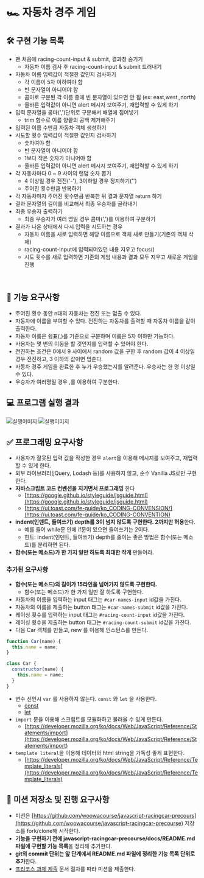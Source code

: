 # 🏎️ 자동차 경주 게임

## 🛠 구현 기능 목록
- 맨 처음에 racing-count-input & submit, 결과창 숨기기
  - 자동차 이름 검사 후 racing-count-input & submit 드러내기
- 자동차 이름 입력값이 적절한 값인지 검사하기
  - 각 이름이 5자 이하여야 함
  - 빈 문자열이 아니어야 함
  - 콤마로 구분된 각 이름 중에 빈 문자열이 있으면 안 됨
  (ex: east,west,,north)
  - 올바른 입력값이 아니면 alert 메시지 보여주기, 재입력할 수 있게 하기
- 입력 문자열을 콤마(',')단위로 구분해서 배열에 집어넣기
  - trim 함수로 이름 양끝의 공백 제거해주기
- 입력된 이름 수만큼 자동차 객체 생성하기
- 시도할 횟수 입력값이 적절한 값인지 검사하기
  - 숫자여야 함
  - 빈 문자열이 아니어야 함
  - 1보다 작은 숫자가 아니어야 함
  - 올바른 입력값이 아니면 alert 메시지 보여주기, 재입력할 수 있게 하기
- 각 자동차마다 0 ~ 9 사이의 랜덤 숫자 뽑기
  - 4 이상일 경우 전진('-'), 3이하일 경우 정지하기('')
  - 주어진 횟수만큼 반복하기
- 각 자동차마자 주어진 횟수만큼 반복한 뒤 결과 문자열 return 하기
- 결과 문자열의 길이를 비교해서 최종 우승자를 골라내기
- 최종 우승자 출력하기
  - 최종 우승자가 여러 명일 경우 콤마(',')를 이용하여 구분하기
- 결과가 나온 상태에서 다시 입력을 시도하는 경우
  - 자동차 이름을 새로 입력하면 해당 이름으로 객체 새로 만들기(기존의 객체 삭제)
  - racing-count-input에 입력되어있던 내용 지우고 focus()
  - 시도 횟수를 새로 입력하면 기존의 게임 내용과 결과 모두 지우고 새로운 게임을 진행

<br>

## 🎯 기능 요구사항

- 주어진 횟수 동안 n대의 자동차는 전진 또는 멈출 수 있다.
- 자동차에 이름을 부여할 수 있다. 전진하는 자동차를 출력할 때 자동차 이름을 같이 출력한다.
- 자동차 이름은 쉼표(,)를 기준으로 구분하며 이름은 5자 이하만 가능하다.
- 사용자는 몇 번의 이동을 할 것인지를 입력할 수 있어야 한다.
- 전진하는 조건은 0에서 9 사이에서 random 값을 구한 후 random 값이 4 이상일 경우 전진하고, 3 이하의 값이면 멈춘다.
- 자동차 경주 게임을 완료한 후 누가 우승했는지를 알려준다. 우승자는 한 명 이상일 수 있다.
- 우승자가 여러명일 경우 ,를 이용하여 구분한다.

## 💻 프로그램 실행 결과

![실행이미지](images/result.gif)
![실행이미지](images/result.jpg)


## ✅ 프로그래밍 요구사항
- 사용자가 잘못된 입력 값을 작성한 경우 `alert`을 이용해 메시지를 보여주고, 재입력할 수 있게 한다.
- 외부 라이브러리(jQuery, Lodash 등)를 사용하지 않고, 순수 Vanilla JS로만 구현한다.
- **자바스크립트 코드 컨벤션을 지키면서 프로그래밍** 한다
  - [https://google.github.io/styleguide/jsguide.html](https://google.github.io/styleguide/jsguide.html)
  - [https://ui.toast.com/fe-guide/ko_CODING-CONVENSION/](https://ui.toast.com/fe-guide/ko_CODING-CONVENTION)
- **indent(인덴트, 들여쓰기) depth를 3이 넘지 않도록 구현한다. 2까지만 허용**한다.
  - 예를 들어 while문 안에 if문이 있으면 들여쓰기는 2이다.
  - 힌트: indent(인덴트, 들여쓰기) depth를 줄이는 좋은 방법은 함수(또는 메소드)를 분리하면 된다.
- **함수(또는 메소드)가 한 가지 일만 하도록 최대한 작게** 만들어라.

### 추가된 요구사항

- **함수(또는 메소드)의 길이가 15라인을 넘어가지 않도록 구현한다.**
  - 함수(또는 메소드)가 한 가지 일만 잘 하도록 구현한다.
- 자동차의 이름을 입력하는 input 태그는 `#car-names-input` id값을 가진다.
- 자동차의 이름을 제출하는 button 태그는 `#car-names-submit` id값을 가진다.
- 레이싱 횟수를 입력하는 input 태그는 `#racing-count-input` id값을 가진다.
- 레이싱 횟수을 제출하는 button 태그는 `#racing-count-submit` id값을 가진다.
- 다음 Car 객체를 만들고, new 를 이용해 인스턴스를 만든다.

```javascript
function Car(name) {
  this.name = name;
}

class Car {
  constructor(name) {
    this.name = name;
  }
}
```

- 변수 선언시 `var` 를 사용하지 않는다. `const` 와 `let` 을 사용한다.
  - [const](https://developer.mozilla.org/ko/docs/Web/JavaScript/Reference/Statements/const)
  - [let](https://developer.mozilla.org/ko/docs/Web/JavaScript/Reference/Statements/let)
- `import` 문을 이용해 스크립트를 모듈화하고 불러올 수 있게 만든다.
  - [https://developer.mozilla.org/ko/docs/Web/JavaScript/Reference/Statements/import](https://developer.mozilla.org/ko/docs/Web/JavaScript/Reference/Statements/import)
- `template literal`을 이용해 데이터와 html string을 가독성 좋게 표현한다.
  - [https://developer.mozilla.org/ko/docs/Web/JavaScript/Reference/Template_literals](https://developer.mozilla.org/ko/docs/Web/JavaScript/Reference/Template_literals)


## 📝 미션 저장소 및 진행 요구사항

- 미션은 [https://github.com/woowacourse/javascript-racingcar-precours](https://github.com/woowacourse/javascript-racingcar-precourse) 저장소를 fork/clone해 시작한다.
- **기능을 구현하기 전에 javascript-racingcar-precourse/docs/README.md 파일에 구현할 기능 목록**을 정리해 추가한다.
- **git의 commit 단위는 앞 단계에서 README.md 파일에 정리한 기능 목록 단위로 추가**한다.
- [프리코스 과제 제출](https://github.com/woowacourse/woowacourse-docs/tree/master/precourse) 문서 절차를 따라 미션을 제출한다.

